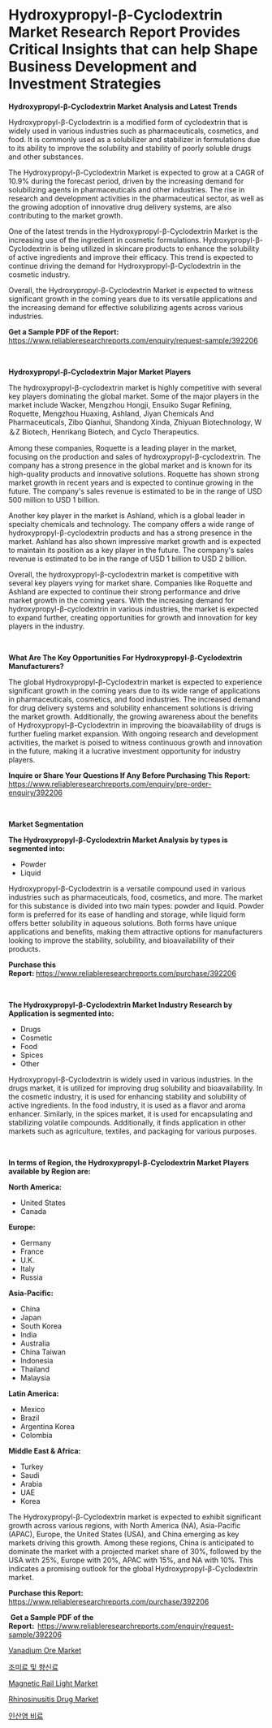 <p><h1>Hydroxypropyl-β-Cyclodextrin Market Research Report Provides Critical Insights that can help Shape Business Development and Investment Strategies</h1></p><p><strong>Hydroxypropyl-β-Cyclodextrin Market Analysis and Latest Trends</strong></p>
<p><p>Hydroxypropyl-β-Cyclodextrin is a modified form of cyclodextrin that is widely used in various industries such as pharmaceuticals, cosmetics, and food. It is commonly used as a solubilizer and stabilizer in formulations due to its ability to improve the solubility and stability of poorly soluble drugs and other substances.</p><p>The Hydroxypropyl-β-Cyclodextrin Market is expected to grow at a CAGR of 10.9% during the forecast period, driven by the increasing demand for solubilizing agents in pharmaceuticals and other industries. The rise in research and development activities in the pharmaceutical sector, as well as the growing adoption of innovative drug delivery systems, are also contributing to the market growth.</p><p>One of the latest trends in the Hydroxypropyl-β-Cyclodextrin Market is the increasing use of the ingredient in cosmetic formulations. Hydroxypropyl-β-Cyclodextrin is being utilized in skincare products to enhance the solubility of active ingredients and improve their efficacy. This trend is expected to continue driving the demand for Hydroxypropyl-β-Cyclodextrin in the cosmetic industry.</p><p>Overall, the Hydroxypropyl-β-Cyclodextrin Market is expected to witness significant growth in the coming years due to its versatile applications and the increasing demand for effective solubilizing agents across various industries.</p></p>
<p><strong>Get a Sample PDF of the Report:&nbsp;</strong> <a href="https://www.reliableresearchreports.com/enquiry/request-sample/392206">https://www.reliableresearchreports.com/enquiry/request-sample/392206</a></p>
<p>&nbsp;</p>
<p><strong>Hydroxypropyl-β-Cyclodextrin Major Market Players</strong></p>
<p><p>The hydroxypropyl-β-cyclodextrin market is highly competitive with several key players dominating the global market. Some of the major players in the market include Wacker, Mengzhou Hongji, Ensuiko Sugar Refining, Roquette, Mengzhou Huaxing, Ashland, Jiyan Chemicals And Pharmaceuticals, Zibo Qianhui, Shandong Xinda, Zhiyuan Biotechnology, W＆Z Biotech, Henrikang Biotech, and Cyclo Therapeutics.</p><p>Among these companies, Roquette is a leading player in the market, focusing on the production and sales of hydroxypropyl-β-cyclodextrin. The company has a strong presence in the global market and is known for its high-quality products and innovative solutions. Roquette has shown strong market growth in recent years and is expected to continue growing in the future. The company's sales revenue is estimated to be in the range of USD 500 million to USD 1 billion.</p><p>Another key player in the market is Ashland, which is a global leader in specialty chemicals and technology. The company offers a wide range of hydroxypropyl-β-cyclodextrin products and has a strong presence in the market. Ashland has also shown impressive market growth and is expected to maintain its position as a key player in the future. The company's sales revenue is estimated to be in the range of USD 1 billion to USD 2 billion.</p><p>Overall, the hydroxypropyl-β-cyclodextrin market is competitive with several key players vying for market share. Companies like Roquette and Ashland are expected to continue their strong performance and drive market growth in the coming years. With the increasing demand for hydroxypropyl-β-cyclodextrin in various industries, the market is expected to expand further, creating opportunities for growth and innovation for key players in the industry.</p></p>
<p>&nbsp;</p>
<p><strong>What Are The Key Opportunities For Hydroxypropyl-β-Cyclodextrin Manufacturers?</strong></p>
<p><p>The global Hydroxypropyl-β-Cyclodextrin market is expected to experience significant growth in the coming years due to its wide range of applications in pharmaceuticals, cosmetics, and food industries. The increased demand for drug delivery systems and solubility enhancement solutions is driving the market growth. Additionally, the growing awareness about the benefits of Hydroxypropyl-β-Cyclodextrin in improving the bioavailability of drugs is further fueling market expansion. With ongoing research and development activities, the market is poised to witness continuous growth and innovation in the future, making it a lucrative investment opportunity for industry players.</p></p>
<p><strong>Inquire or Share Your Questions If Any Before Purchasing This Report:</strong> <a href="https://www.reliableresearchreports.com/enquiry/pre-order-enquiry/392206">https://www.reliableresearchreports.com/enquiry/pre-order-enquiry/392206</a></p>
<p>&nbsp;</p>
<p><strong>Market Segmentation</strong></p>
<p><strong>The Hydroxypropyl-β-Cyclodextrin Market Analysis by types is segmented into:</strong></p>
<p><ul><li>Powder</li><li>Liquid</li></ul></p>
<p><p>Hydroxypropyl-β-Cyclodextrin is a versatile compound used in various industries such as pharmaceuticals, food, cosmetics, and more. The market for this substance is divided into two main types: powder and liquid. Powder form is preferred for its ease of handling and storage, while liquid form offers better solubility in aqueous solutions. Both forms have unique applications and benefits, making them attractive options for manufacturers looking to improve the stability, solubility, and bioavailability of their products.</p></p>
<p><strong>Purchase this Report:&nbsp;</strong><a href="https://www.reliableresearchreports.com/purchase/392206">https://www.reliableresearchreports.com/purchase/392206</a></p>
<p>&nbsp;</p>
<p><strong>The Hydroxypropyl-β-Cyclodextrin Market Industry Research by Application is segmented into:</strong></p>
<p><ul><li>Drugs</li><li>Cosmetic</li><li>Food</li><li>Spices</li><li>Other</li></ul></p>
<p><p>Hydroxypropyl-β-Cyclodextrin is widely used in various industries. In the drugs market, it is utilized for improving drug solubility and bioavailability. In the cosmetic industry, it is used for enhancing stability and solubility of active ingredients. In the food industry, it is used as a flavor and aroma enhancer. Similarly, in the spices market, it is used for encapsulating and stabilizing volatile compounds. Additionally, it finds application in other markets such as agriculture, textiles, and packaging for various purposes.</p></p>
<p>&nbsp;</p>
<p><strong>In terms of Region, the Hydroxypropyl-β-Cyclodextrin Market Players available by Region are:</strong></p>
<p>
    <p> <strong> North America: </strong>
        <ul>
            <li>United States</li>
            <li>Canada</li>
        </ul>
        </p> 
    <p> <strong> Europe: </strong>
        <ul>
            <li>Germany</li>
            <li>France</li>
            <li>U.K.</li>
            <li>Italy</li>
            <li>Russia</li>
        </ul>
        </p> 
    <p> <strong> Asia-Pacific: </strong>
        <ul>
            <li>China</li>
            <li>Japan</li>
            <li>South Korea</li>
            <li>India</li>
            <li>Australia</li>
            <li>China Taiwan</li>
            <li>Indonesia</li>
            <li>Thailand</li>
            <li>Malaysia</li>
        </ul>
        </p> 
    <p> <strong> Latin America: </strong>
        <ul>
            <li>Mexico</li>
            <li>Brazil</li>
            <li>Argentina Korea</li>
            <li>Colombia</li>
        </ul>
        </p> 
    <p> <strong> Middle East & Africa: </strong>
        <ul>
            <li>Turkey</li>
            <li>Saudi</li>
            <li>Arabia</li>
            <li>UAE</li>
            <li>Korea</li>
        </ul>
    </p>
    </p>
<p><p>The Hydroxypropyl-β-Cyclodextrin market is expected to exhibit significant growth across various regions, with North America (NA), Asia-Pacific (APAC), Europe, the United States (USA), and China emerging as key markets driving this growth. Among these regions, China is anticipated to dominate the market with a projected market share of 30%, followed by the USA with 25%, Europe with 20%, APAC with 15%, and NA with 10%. This indicates a promising outlook for the global Hydroxypropyl-β-Cyclodextrin market.</p></p>
<p><strong>Purchase this Report: </strong><a href="https://www.reliableresearchreports.com/purchase/392206">https://www.reliableresearchreports.com/purchase/392206</a></p>
<p>&nbsp;<strong>Get a Sample PDF of the Report:&nbsp;&nbsp;</strong><a href="https://www.reliableresearchreports.com/enquiry/request-sample/392206">https://www.reliableresearchreports.com/enquiry/request-sample/392206</a></p>
<p><strong></strong></p>
<p><p><a href="https://view.publitas.com/reportprime-1/vanadium-ore-market-analysis-examines-its-scope-on-growth-opportunities-and-forecasted-trends-spanning-from-2024-to-2031/">Vanadium Ore Market</a></p><p><a href="https://medium.com/@cgqaspvtwatd834/%EC%96%91%EB%85%90-%EB%B0%8F-%ED%96%A5%EC%8B%A0%EB%A3%8C-%EC%8B%9C%EC%9E%A5-%EC%A0%84%EB%A7%9D-%EC%82%B0%EC%97%85-%EA%B0%9C%EC%9A%94-%EB%B0%8F-%EC%98%88%EC%B8%A1-2024%EB%85%84%EB%B6%80%ED%84%B0-2031%EB%85%84-88e1bb9e9ef7">조미료 및 향신료</a></p><p><a href="https://view.publitas.com/reportprime-1/magnetic-rail-light-market-analysis-and-market-size-global-industry-overview-market-segmentation-and-forecast-2024-to-2031/">Magnetic Rail Light Market</a></p><p><a href="https://mire-aunt-385.notion.site/Rhinosinusitis-Drug-Market-Size-Share-Trends-Analysis-Report-By-Material-By-Type-By-End-user-B-9547cd8e02754ad4939c6c4d02d8e211">Rhinosinusitis Drug Market</a></p><p><a href="https://medium.com/@cgqaspvtwatd834/%EC%9D%B8%EC%82%B0%EB%B9%84%EB%A3%8C-%EC%8B%9C%EC%9E%A5-%EA%B7%9C%EB%AA%A8-%EB%B0%8F-%EC%8B%9C%EC%9E%A5-%EB%8F%99%ED%96%A5-%EC%99%84%EC%A0%84%ED%95%9C-%EC%82%B0%EC%97%85-%EA%B0%9C%EC%9A%94-2024%EB%85%84%EB%B6%80%ED%84%B0-2031%EB%85%84%EA%B9%8C%EC%A7%80-fb469d97c42b">인산염 비료</a></p></p>